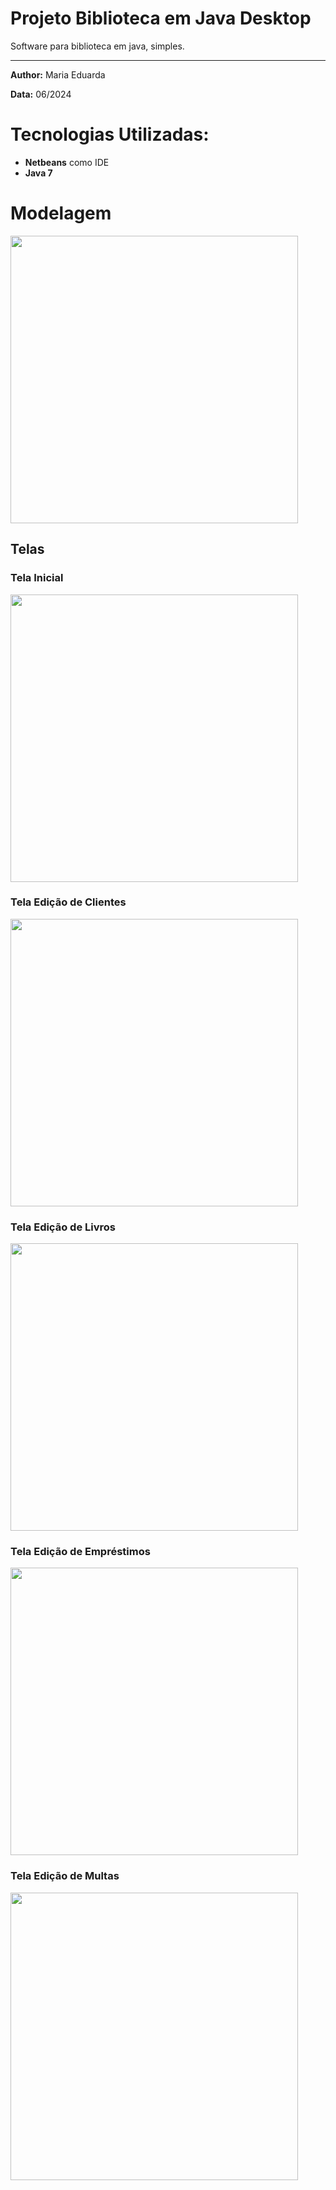 # Projeto Biblioteca em Java Desktop

Software para biblioteca em java, simples. 

---

**Author:** Maria Eduarda 

**Data:** 06/2024

# Tecnologias Utilizadas:
- **Netbeans** como IDE
- **Java 7**

# Modelagem
<img src="https://raw.githubusercontent.com/paulojp-dev/projeto-biblioteca-java/master/imagens/modelagem.png" width="460" />

## Telas
### Tela Inicial
<img src="https://raw.githubusercontent.com/paulojp-dev/projeto-biblioteca-java/master/imagens/tela-inicial.png" width="460" />

### Tela Edição de Clientes
<img src="https://raw.githubusercontent.com/paulojp-dev/projeto-biblioteca-java/master/imagens/tela-clientes.png" width="460" />

### Tela Edição de Livros
<img src="https://raw.githubusercontent.com/paulojp-dev/projeto-biblioteca-java/master/imagens/tela-livros.png" width="460" />

### Tela Edição de Empréstimos
<img src="https://raw.githubusercontent.com/paulojp-dev/projeto-biblioteca-java/master/imagens/tela-emprestimos.png" width="460" />

### Tela Edição de Multas
<img src="https://raw.githubusercontent.com/paulojp-dev/projeto-biblioteca-java/master/imagens/tela-multas.png" width="460" />
